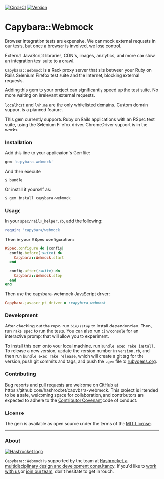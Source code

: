 [![CircleCI](https://circleci.com/gh/hashrocket/capybara-webmock.svg?style=svg)](https://circleci.com/gh/hashrocket/capybara-webmock)
[![Version](https://img.shields.io/gem/v/capybara-webmock.svg?style=flat)](https://rubygems.org/gems/capybara-webmock)

# Capybara::Webmock

Browser integration tests are expensive. We can mock external requests in our
tests, but once a browser is involved, we lose control.

External JavaScript libraries, CDN's, images, analytics, and more can slow an
integration test suite to a crawl.

`Capybara::Webmock` is a Rack proxy server that sits between your Ruby on Rails
Selenium Firefox test suite and the Internet, blocking external requests.

Adding this gem to your project can significantly speed up the test suite. No
more waiting on irrelevant external requests.

`localhost` and `lvh.me` are the only whitelisted domains. Custom domain
support is a planned feature.

This gem currently supports Ruby on Rails applications with an RSpec test
suite, using the Selenium Firefox driver. ChromeDriver support is in the works.

### Installation

Add this line to your application's Gemfile:

```ruby
gem 'capybara-webmock'
```

And then execute:

```
$ bundle
```

Or install it yourself as:

```
$ gem install capybara-webmock
```

### Usage

In your `spec/rails_helper.rb`, add the following:

```ruby
require 'capybara/webmock'
```

Then in your RSpec configuration:

```ruby
RSpec.configure do |config|
  config.before(:suite) do
    Capybara::Webmock.start
  end

  config.after(:suite) do
    Capybara::Webmock.stop
  end
end
```

Then use the capybara-webmock JavaScript driver:

```ruby
Capybara.javascript_driver = :capybara_webmock
```

### Development

After checking out the repo, run `bin/setup` to install dependencies. Then, run
`rake spec` to run the tests. You can also run `bin/console` for an interactive
prompt that will allow you to experiment.

To install this gem onto your local machine, run `bundle exec rake install`. To
release a new version, update the version number in `version.rb`, and then run
`bundle exec rake release`, which will create a git tag for the version, push
git commits and tags, and push the `.gem` file to
[rubygems.org](https://rubygems.org).

### Contributing

Bug reports and pull requests are welcome on GitHub at
https://github.com/hashrocket/capybara-webmock. This project is intended to be
a safe, welcoming space for collaboration, and contributors are expected to
adhere to the [Contributor Covenant](http://contributor-covenant.org) code of
conduct.

### License

The gem is available as open source under the terms of the [MIT
License](http://opensource.org/licenses/MIT).

---

### About

[![Hashrocket logo](https://hashrocket.com/hashrocket_logo.svg)](https://hashrocket.com)

`Capybara::Webmock` is supported by the team at [Hashrocket, a multidisciplinary
design and development consultancy](https://hashrocket.com). If you'd like to
[work with us](https://hashrocket.com/contact-us/hire-us) or [join our
team](https://hashrocket.com/contact-us/jobs), don't hesitate to get in touch.
